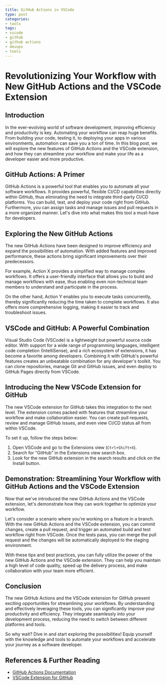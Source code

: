 ```yaml
---
title: GitHub Actions in VSCode
type: post
categories:
- tools
tags:
- vscode
- github
- github actions
- devops
- tools
---
```

# Revolutionizing Your Workflow with New GitHub Actions and the VSCode Extension

## Introduction

In the ever-evolving world of software development, improving efficiency and productivity is key. Automating your workflow can reap huge benefits. From building your code, testing it, to deploying your apps in various environments, automation can save you a ton of time. In this blog post, we will explore the new features of GitHub Actions and the VSCode extension, and how they can streamline your workflow and make your life as a developer easier and more productive.

## GitHub Actions: A Primer

GitHub Actions is a powerful tool that enables you to automate all your software workflows. It provides powerful, flexible CI/CD capabilities directly within GitHub, thus eliminating the need to integrate third-party CI/CD platforms. You can build, test, and deploy your code right from GitHub. Furthermore, you can assign tasks and manage issues and pull requests in a more organized manner. Let's dive into what makes this tool a must-have for developers.

## Exploring the New GitHub Actions

The new GitHub Actions have been designed to improve efficiency and expand the possibilities of automation. With added features and improved performance, these actions bring significant improvements over their predecessors. 

For example, Action X provides a simplified way to manage complex workflows. It offers a user-friendly interface that allows you to build and manage workflows with ease, thus enabling even non-technical team members to understand and participate in the process.

On the other hand, Action Y enables you to execute tasks concurrently, thereby significantly reducing the time taken to complete workflows. It also offers more comprehensive logging, making it easier to track and troubleshoot issues.

## VSCode and GitHub: A Powerful Combination

Visual Studio Code (VSCode) is a lightweight but powerful source code editor. With support for a wide range of programming languages, intelligent code completion (IntelliSense), and a rich ecosystem of extensions, it has become a favorite among developers. Combining it with GitHub's powerful features creates an unbeatable combination for any developer's toolkit. You can clone repositories, manage Git and GitHub issues, and even deploy to GitHub Pages directly from VSCode.

## Introducing the New VSCode Extension for GitHub

The new VSCode extension for GitHub takes this integration to the next level. The extension comes packed with features that streamline your workflow and make collaboration easier. You can create pull requests, review and manage GitHub issues, and even view CI/CD status all from within VSCode.

To set it up, follow the steps below:

1. Open VSCode and go to the Extensions view (`Ctrl+Shift+X`).
2. Search for "GitHub" in the Extensions view search box.
3. Look for the new GitHub extension in the search results and click on the Install button.

## Demonstration: Streamlining Your Workflow with GitHub Actions and the VSCode Extension

Now that we've introduced the new GitHub Actions and the VSCode extension, let's demonstrate how they can work together to optimize your workflow.

Let's consider a scenario where you're working on a feature in a branch. With the new GitHub Actions and the VSCode extension, you can commit changes, create a pull request, and trigger an automated build and test workflow right from VSCode. Once the tests pass, you can merge the pull request and the changes will be automatically deployed to the staging environment.

With these tips and best practices, you can fully utilize the power of the new GitHub Actions and the VSCode extension. They can help you maintain a high level of code quality, speed up the delivery process, and make collaboration with your team more efficient.

## Conclusion

The new GitHub Actions and the VSCode extension for GitHub present exciting opportunities for streamlining your workflows. By understanding and effectively leveraging these tools, you can significantly improve your productivity and efficiency. They integrate seamlessly into your development process, reducing the need to switch between different platforms and tools. 

So why wait? Dive in and start exploring the possibilities! Equip yourself with the knowledge and tools to automate your workflows and accelerate your journey as a software developer.

## References & Further Reading

- [GitHub Actions Documentation](https://docs.github.com/en/actions)
- [VSCode Extension for GitHub](https://marketplace.visualstudio.com/items?itemName=GitHub.vscode-pull-request-github)
